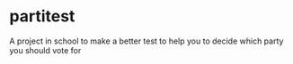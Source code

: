# partitest
A project in school to make a better test to help you to decide which party you should vote for
